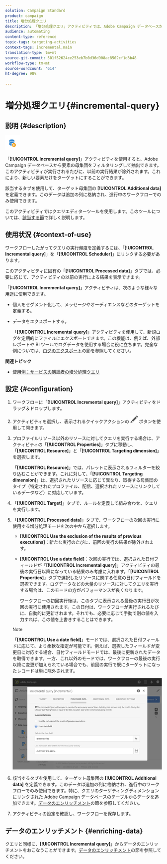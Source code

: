 ```yaml
---
solution: Campaign Standard
product: campaign
title: 増分処理クエリ
description: 「増分処理クエリ」アクティビティでは、Adobe Campaign データベースから要素の母集団をフィルタリングし抽出することができます。
audience: automating
content-type: reference
topic-tags: targeting-activities
context-tags: incremental,main
translation-type: tm+mt
source-git-commit: 501f52624ce253eb7b0d36d908ac8502cf1d3b48
workflow-type: tm+mt
source-wordcount: '614'
ht-degree: 98%

---
```



# 増分処理クエリ{#incremental-query}

## 説明 {#description}

![](assets/incremental.png)

「**[!UICONTROL Incremental query]**」アクティビティを使用すると、Adobe Campaign データベースから要素の母集団をフィルタリングして抽出できます。このアクティビティが実行されるたびに、以前の実行結果が除外されます。これにより、新しい要素だけをターゲットにすることができます。

該当するタブを使用して、ターゲット母集団の **[!UICONTROL Additional data]** を定義できます。このデータは追加の列に格納され、進行中のワークフローでのみ使用できます。

このアクティビティではクエリエディターツールを使用します。このツールについては、[該当する節](../../automating/using/editing-queries.md#about-query-editor)で詳しく説明します。

## 使用状況 {#context-of-use}

ワークフローしたがってクエリの実行頻度を定義するには、「**[!UICONTROL Incremental query]**」を「**[!UICONTROL Scheduler]**」にリンクする必要があります。

このアクティビティに固有の「**[!UICONTROL Processed data]**」タブでは、必要に応じて、アクティビティの以前の実行による結果を表示できます。

「**[!UICONTROL Incremental query]**」アクティビティは、次のような様々な用途に使用できます。

* 個人をセグメント化して、メッセージやオーディエンスなどのターゲットを定義する。

* データをエクスポートする。

   「**[!UICONTROL Incremental query]**」アクティビティを使用して、新規ログを定期的にファイルにエクスポートできます。この機能は、例えば、外部レポートや BI ツールでログデータを使用する場合に役に立ちます。完全な例については、[ログのエクスポート](../../automating/using/exporting-logs.md)の節を参照してください。

**関連トピック**

* [使用例：サービスの購読者の増分処理クエリ](../../automating/using/incremental-query-on-subscribers.md)

## 設定 {#configuration}

1. ワークフローに「**[!UICONTROL Incremental query]**」アクティビティをドラッグ＆ドロップします。
1. アクティビティを選択し、表示されるクイックアクションの ![](assets/edit_darkgrey-24px.png) ボタンを使用して開きます。
1. プロファイルリソース以外のリソースに対してクエリを実行する場合は、アクティビティの「**[!UICONTROL Properties]**」タブに移動し、「**[!UICONTROL Resource]**」と「**[!UICONTROL Targeting dimension]**」を選択します。

   「**[!UICONTROL Resource]**」では、パレットに表示されるフィルターを絞り込むことができます。これに対して、「**[!UICONTROL Targeting dimension]**」は、選択されたリソースに応じて異なり、取得する母集団のタイプ（特定されたプロファイル、配信、選択されたリソースにリンクしているデータなど）に対応しています。

1. 「**[!UICONTROL Target]**」タブで、ルールを定義して組み合わせ、クエリを実行します。
1. 「**[!UICONTROL Processed data]**」タブで、ワークフローの次回の実行に使用する増分処理モードを次の中から選択します。

   * **[!UICONTROL Use the exclusion of the results of previous executions]**：新たな実行のたびに、前回の実行の結果が除外されます。
   * **[!UICONTROL Use a date field]**：次回の実行では、選択された日付フィールドが「**[!UICONTROL Incremental query]**」アクティビティの最後の実行日以降になっている結果のみ考慮に入れます。「**[!UICONTROL Properties]**」タブで選択したリソースに関する任意の日付フィールドを選択できます。ログデータなどの大量のリソースに対してクエリを実行する場合は、このモードの方がパフォーマンスが良くなります。

      ワークフローの初回実行後は、このタブに表示される最後の実行日が次回の実行に使用されます。この日付は、ワークフローが実行されるたびに、自動的に更新されます。それでも、必要に応じて手動で別の値を入力すれば、この値を上書きすることはできます。
   >[!NOTE]
   >
   >「**[!UICONTROL Use a date field]**」モードでは、選択された日付フィールドに応じて、より柔軟な指定が可能です。例えば、選択したフィールドが変更日に対応する場合、日付フィールドモードでは、最後に更新されたデータを取得できます。一方、これ以外のモードでは、ワークフローの最後の実行以降に変更が加えられている場合でも、前回の実行で既にターゲットになったレコードは単に除外されます。

   ![](assets/incremental_query_usedatefield.png)

1. 該当するタブを使用して、ターゲット母集団の **[!UICONTROL Additional data]** を定義できます。このデータは追加の列に格納され、進行中のワークフローでのみ使用できます。特に、クエリのターゲティングディメンションにリンクされた Adobe Campaign データベースのテーブルからデータを追加できます。[データのエンリッチメント](../../automating/using/query.md#enriching-data)の節を参照してください。
1. アクティビティの設定を確認し、ワークフローを保存します。

## データのエンリッチメント {#enriching-data}

クエリと同様に、**[!UICONTROL Incremental query]**」からデータのエンリッチメントをおこなうことができます。[データのエンリッチメント](../../automating/using/query.md#enriching-data)の節を参照してください。
